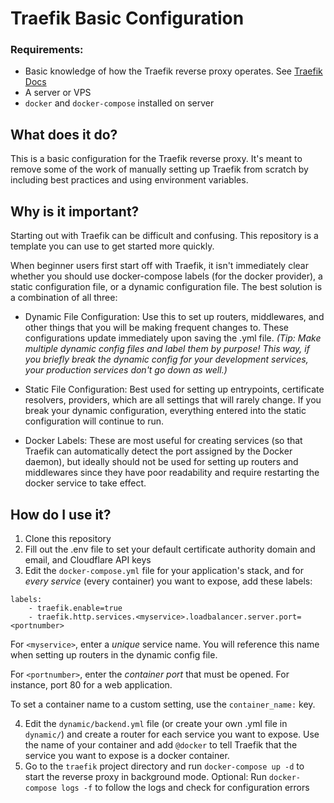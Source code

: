 # Traefik Basic Configuration

### Requirements:

* Basic knowledge of how the Traefik reverse proxy operates. See [Traefik Docs](https://doc.traefik.io/traefik/)
* A server or VPS
* `docker` and `docker-compose` installed on server


## What does it do? 

This is a basic configuration for the Traefik reverse proxy. It's meant to remove some of the work of manually setting up Traefik from scratch by including best practices and using environment variables. 

## Why is it important? 

Starting out with Traefik can be difficult and confusing. This repository is a template you can use to get started more quickly. 

When beginner users first start off with Traefik, it isn't immediately clear whether you should use docker-compose labels (for the docker provider), a static configuration file, or a dynamic configuration file. The best solution is a combination of all three:

* Dynamic File Configuration: Use this to set up routers, middlewares, and other things that you will be making frequent changes to. These configurations update immediately upon saving the .yml file. *(Tip: Make multiple dynamic config files and label them by purpose! This way, if you briefly break the dynamic config for your development services, your production services don't go down as well.)* 


* Static File Configuration: Best used for setting up entrypoints, certificate resolvers, providers, which are all settings that will rarely change. If you break your dynamic configuration, everything entered into the static configuration will continue to run. 


* Docker Labels: These are most useful for creating services (so that Traefik can automatically detect the port assigned by the Docker daemon), but ideally should not be used for setting up routers and middlewares since they have poor readability and require restarting the docker service to take effect. 

## How do I use it? 

1. Clone this repository
2. Fill out the .env file to set your default certificate authority domain and email, and Cloudflare API keys
3. Edit the `docker-compose.yml` file for your application's stack, and for *every service* (every container) you want to expose, add these labels: 

```
labels: 
	- traefik.enable=true
	- traefik.http.services.<myservice>.loadbalancer.server.port=<portnumber>
```

For `<myservice>`, enter a *unique* service name. You will reference this name when setting up routers in the dynamic config file. 

For `<portnumber>`, enter the *container port* that must be opened. For instance, port 80 for a web application. 

To set a container name to a custom setting, use the `container_name:` key. 

4. Edit the `dynamic/backend.yml` file (or create your own .yml file in `dynamic/`) and create a router for each service you want to expose. Use the name of your container and add `@docker` to tell Traefik that the service you want to expose is a docker container.
5. Go to the `traefik` project directory and run `docker-compose up -d` to start the reverse proxy in background mode. Optional: Run `docker-compose logs -f` to follow the logs and check for configuration errors